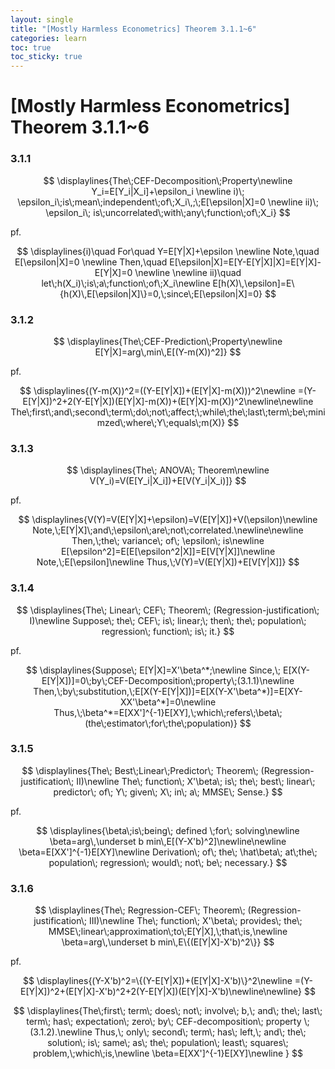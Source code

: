 ```yaml
---
layout: single
title: "[Mostly Harmless Econometrics] Theorem 3.1.1~6"
categories: learn
toc: true
toc_sticky: true
---
```




# [Mostly Harmless Econometrics] Theorem 3.1.1~6



### 3.1.1

$$
\displaylines{The\;CEF-Decomposition\;Property\newline
Y_i=E[Y_i|X_i]+\epsilon_i \newline
i)\; \epsilon_i\;is\;mean\;independent\;of\;X_i\,;\;E[\epsilon|X]=0 \newline
ii)\; \epsilon_i\; is\;uncorrelated\;with\;any\;function\;of\;X_i}
$$



pf.


$$
\displaylines{i)\quad For\quad Y=E[Y|X]+\epsilon \newline
Note,\quad E[\epsilon|X]=0 \newline
Then,\quad E[\epsilon|X]=E[Y-E[Y|X]|X]=E[Y|X]-E[Y|X]=0 \newline \newline
ii)\quad let\;h(X_i)\;is\;a\;function\;of\;X_i\newline
E[h(X)\,\epsilon]=E\{h(X)\,E[\epsilon|X]\}=0,\;since\;E[\epsilon|X]=0}
$$







### 3.1.2

$$
\displaylines{The\;CEF-Prediction\;Property\newline
E[Y|X]=arg\,min\,E[(Y-m(X))^2]}
$$





pf.


$$
\displaylines{(Y-m(X))^2=((Y-E[Y|X])+(E[Y|X]-m(X)))^2\newline
=(Y-E[Y|X])^2+2(Y-E[Y|X])(E[Y|X]-m(X))+(E[Y|X]-m(X))^2\newline\newline
The\;first\;and\;second\;term\;do\;not\;affect;\;while\;the\;last\;term\;be\;minimzed\;where\;Y\;equals\;m(X)}
$$







### 3.1.3

$$
\displaylines{The\; ANOVA\; Theorem\newline
V(Y_i)=V(E[Y_i|X_i])+E[V(Y_i|X_i)]}
$$



pf.


$$
\displaylines{V(Y)=V(E[Y|X]+\epsilon)=V(E[Y|X])+V(\epsilon)\newline
Note,\;E[Y|X]\;and\;\epsilon\;are\;not\;correlated.\newline\newline
Then,\;the\; variance\; of\; \epsilon\; is\newline
E[\epsilon^2]=E[E[\epsilon^2|X]]=E[V[Y|X]]\newline
Note,\;E[\epsilon]\newline
Thus,\;V(Y)=V(E[Y|X])+E[V[Y|X]]}
$$







### 3.1.4

$$
\displaylines{The\; Linear\; CEF\; Theorem\; (Regression-justification\; I)\newline
Suppose\; the\; CEF\; is\; linear;\; then\; the\; population\; regression\; function\; is\; it.}
$$



pf.


$$
\displaylines{Suppose\; E[Y|X]=X'\beta^*;\newline
Since,\; E[X(Y-E[Y|X])]=0\;by\;CEF-Decomposition\;property\;(3.1.1)\newline
Then,\;by\;substitution,\;E[X(Y-E[Y|X])]=E[X(Y-X'\beta^*)]=E[XY-XX'\beta^*]=0\newline
Thus,\;\beta^*=E[XX']^{-1}E[XY],\;which\;refers\;\beta\;(the\;estimator\;for\;the\;population)}
$$







### 3.1.5

$$
\displaylines{The\; Best\;Linear\;Predictor\; Theorem\; (Regression-justification\; II)\newline
The\; function\; X'\beta\; is\; the\; best\; linear\; predictor\; of\; Y\; given\; X\; in\; a\; MMSE\; Sense.}
$$



pf.


$$
\displaylines{\beta\;is\;being\; defined \;for\; solving\newline
\beta=arg\,\underset b min\,E[(Y-X'b)^2]\newline\newline
\beta=E[XX']^{-1}E[XY]\newline
Derivation\; of\; the\; \hat\beta\; at\;the\; population\; regression\; would\; not\; be\; necessary.}
$$







### 3.1.6

$$
\displaylines{The\; Regression-CEF\; Theorem\; (Regression-justification\; III)\newline
The\; function\; X'\beta\; provides\; the\; MMSE\;linear\;approximation\;to\;E[Y|X],\;that\;is,\newline
\beta=arg\,\underset b min\,E\{(E[Y|X]-X'b)^2\}}
$$



pf.


$$
\displaylines{(Y-X'b)^2=\{(Y-E[Y|X])+(E[Y|X]-X'b)\}^2\newline
=(Y-E[Y|X])^2+(E[Y|X]-X'b)^2+2(Y-E[Y|X])(E[Y|X]-X'b)\newline\newline}
$$

$$
\displaylines{The\;first\; term\; does\; not\; involve\; b,\; and\; the\; last\; term\; has\; expectation\; zero\; by\; CEF-decomposition\; property \;(3.1.2).\newline
Thus,\; only\; second\; term\; has\; left,\; and\; the\; solution\; is\; same\; as\; the\; population\; least\; squares\; problem,\;which\;is,\newline
\beta=E[XX']^{-1}E[XY]\newline
}
$$

